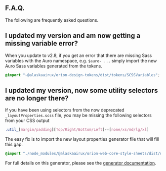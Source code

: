 ## F.A.Q.

The following are frequently asked questions.

## I updated my version and am now getting a missing variable error?

When you update to v2.8, if you get an error that there are missing Sass variables with the Auro namespace, e.g. `$auro- ...` simply import the new Auro Sass variables generated from the tokens.

```scss
@import "~@alaskaairux/orion-design-tokens/dist/tokens/SCSSVariables";
```

## I updated my version, now some utility selectors are no longer there?

If you have been using selectors from the now deprecated `_layoutProperties.scss` file, you may be missing the following selectors from your CSS output

```css
.util_[margin/padding][Top/Right/Bottom/Left]--[none/xs/md/lg/xl]
```

The easy fix is to import the new layout properties generator file that will fill this gap.

```scss
@import "./node_modules/@alaskaairux/orion-web-core-style-sheets/dist/utilityMixins/layoutPropertiesGenerator";
```

For full details on this generator, please see the [generator documentation](https://alaskaairlines.github.io/OrionWebCoreStyleSheets/#utility-layout-mixin-auro_layoutPropertiesGenerator).

